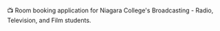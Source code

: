 📺 Room booking application for Niagara College's Broadcasting - Radio, Television, and Film students.
